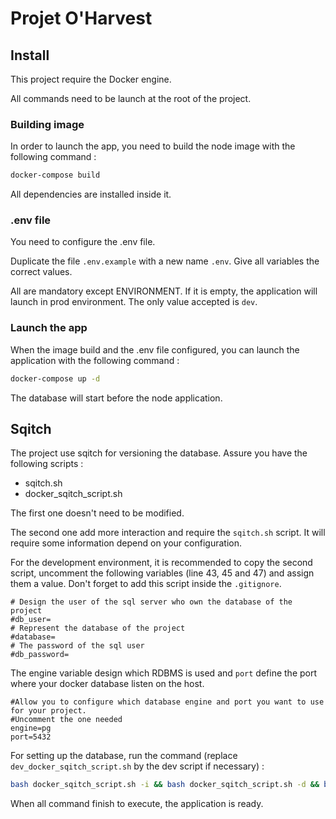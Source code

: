 # Projet O'Harvest

## Install

This project require the Docker engine. 

All commands need to be launch at the root of the project.

### Building image

In order to launch the app, you need to build the node image with the following command : 

```bash
docker-compose build
```

All dependencies are installed inside it.

### .env file

You need to configure the .env file.

Duplicate the file `.env.example` with a new name `.env`. Give all variables the correct values. 

All are mandatory except ENVIRONMENT. If it is empty, the application will launch in prod environment. The only value accepted is `dev`.

### Launch the app

When the image build and the .env file configured, you can launch the application with the following command :

```bash
docker-compose up -d 
```

The database will start before the node application.

## Sqitch

The project use sqitch for versioning the database. Assure you have the following scripts :

- sqitch.sh
- docker_sqitch_script.sh

The first one doesn't need to be modified. 

The second one add more interaction and require the `sqitch.sh` script. It will require some information depend on your configuration. 

For the development environment, it is recommended to copy the second script, uncomment the following variables (line 43, 45 and 47) and assign them a value. Don't forget to add this script inside the `.gitignore`.

```shell
# Design the user of the sql server who own the database of the project
#db_user=
# Represent the database of the project
#database=
# The password of the sql user
#db_password=
```

The engine variable design which RDBMS is used and `port` define the port where your docker database listen on the host. 
```shell
#Allow you to configure which database engine and port you want to use for your project.
#Uncomment the one needed
engine=pg
port=5432
```

For setting up the database, run the command (replace `dev_docker_sqitch_script.sh` by the dev script if necessary) : 

```bash
bash docker_sqitch_script.sh -i && bash docker_sqitch_script.sh -d && bash migrations/seed.sh
```

When all command finish to execute, the application is ready.

